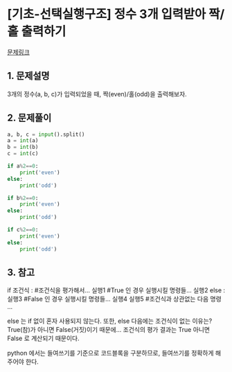 # [기초-선택실행구조] 정수 3개 입력받아 짝/홀 출력하기

[문제링크](https://codeup.kr/problem.php?id=6066)



## 1. 문제설명

3개의 정수(a, b, c)가 입력되었을 때, 짝(even)/홀(odd)을 출력해보자.




## 2. 문제풀이

```python
a, b, c = input().split()
a = int(a)
b = int(b)
c = int(c)

if a%2==0:
    print('even')
else:
    print('odd')

if b%2==0:
    print('even')
else:
    print('odd')

if c%2==0:
    print('even')
else:
    print('odd')  
```



## 3. 참고

if 조건식 : #조건식을 평가해서...
 실행1   #True 인 경우 실행시킬 명령들...
 실행2
else :    
 실행3   #False 인 경우 실행시킬 명령들...
 실행4
실행5    #조건식과 상관없는 다음 명령
...

else 는 if 없이 혼자 사용되지 않는다.
또한, else 다음에는 조건식이 없는 이유는? True(참)가 아니면 False(거짓)이기 때문에... 
조건식의 평가 결과는 True 아니면 False 로 계산되기 때문이다.

python 에서는 들여쓰기를 기준으로 코드블록을 구분하므로, 들여쓰기를 정확하게 해주어야 한다.

